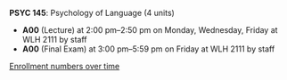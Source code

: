 **PSYC 145**: Psychology of Language (4 units)

- **A00** (Lecture) at 2:00 pm–2:50 pm on Monday, Wednesday, Friday at WLH 2111 by staff
- **A00** (Final Exam) at 3:00 pm–5:59 pm on Friday at WLH 2111 by staff

[Enrollment numbers over time](./PSYC145.tsv)
